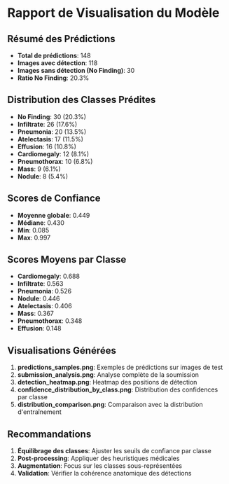 
# Rapport de Visualisation du Modèle

## Résumé des Prédictions

- **Total de prédictions**: 148
- **Images avec détection**: 118
- **Images sans détection (No Finding)**: 30
- **Ratio No Finding**: 20.3%

## Distribution des Classes Prédites

- **No Finding**: 30 (20.3%)
- **Infiltrate**: 26 (17.6%)
- **Pneumonia**: 20 (13.5%)
- **Atelectasis**: 17 (11.5%)
- **Effusion**: 16 (10.8%)
- **Cardiomegaly**: 12 (8.1%)
- **Pneumothorax**: 10 (6.8%)
- **Mass**: 9 (6.1%)
- **Nodule**: 8 (5.4%)


## Scores de Confiance

- **Moyenne globale**: 0.449
- **Médiane**: 0.430
- **Min**: 0.085
- **Max**: 0.997

## Scores Moyens par Classe

- **Cardiomegaly**: 0.688
- **Infiltrate**: 0.563
- **Pneumonia**: 0.526
- **Nodule**: 0.446
- **Atelectasis**: 0.406
- **Mass**: 0.367
- **Pneumothorax**: 0.348
- **Effusion**: 0.148


## Visualisations Générées

1. **predictions_samples.png**: Exemples de prédictions sur images de test
2. **submission_analysis.png**: Analyse complète de la soumission
3. **detection_heatmap.png**: Heatmap des positions de détection
4. **confidence_distribution_by_class.png**: Distribution des confidences par classe
5. **distribution_comparison.png**: Comparaison avec la distribution d'entraînement

## Recommandations

1. **Équilibrage des classes**: Ajuster les seuils de confiance par classe
2. **Post-processing**: Appliquer des heuristiques médicales
3. **Augmentation**: Focus sur les classes sous-représentées
4. **Validation**: Vérifier la cohérence anatomique des détections


